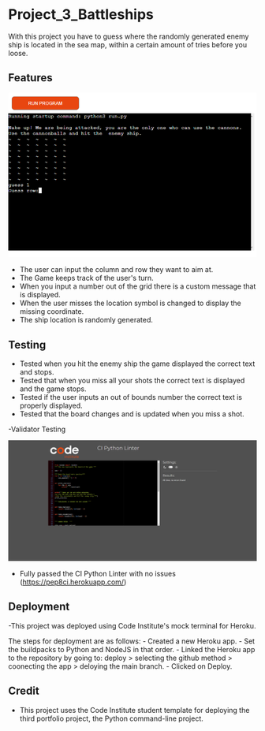 # Project_3_Battleships

With this project you have to guess where the randomly generated enemy ship is located in the sea map, within a certain amount of tries before you loose.

## Features

![](images/project_3.PNG)

  - The user can input the column and row they want to aim at.
  - The Game keeps track of the user's turn.
  - When you input a number out of the grid there is a custom message that is displayed.
  - When the user misses the location symbol is changed to display the missing coordinate.
  - The ship location is randomly generated.

## Testing

  - Tested when you hit the enemy ship the game displayed the correct text and stops.
  - Tested that when you miss all your shots the correct text is displayed and the game stops.
  - Tested if the user inputs an out of bounds number the correct text is properly displayed.
  - Tested that the board changes and is updated when you miss a shot.
 
 -Validator Testing
 
  ![](images/pep8.png)
  - Fully passed the CI Python Linter with no issues (https://pep8ci.herokuapp.com/)

## Deployment
  
  -This project was deployed using Code Institute's mock terminal for Heroku.
  
  The steps for deployment are as follows:
    - Created a new Heroku app.
    - Set the buildpacks to Python and NodeJS in that order.
    - Linked the Heroku app to the repository by going to: deploy > selecting the github method 
        > coonecting the app > deloying the main branch. 
    - Clicked on Deploy.
    
## Credit
  - This project uses the Code Institute student template for deploying the third portfolio project, the Python command-line project.
